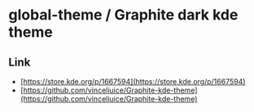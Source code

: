 

# global-theme / Graphite dark kde theme


## Link

* [https://store.kde.org/p/1667594](https://store.kde.org/p/1667594)
* [https://github.com/vinceliuice/Graphite-kde-theme](https://github.com/vinceliuice/Graphite-kde-theme)
